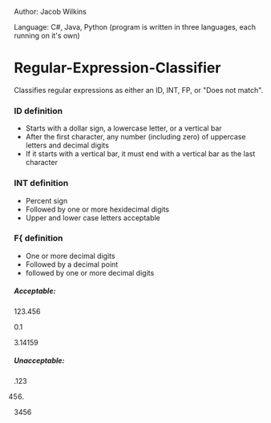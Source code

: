 Author: Jacob Wilkins

Language: C#, Java, Python (program is written in three languages, each running on it's own)

# Regular-Expression-Classifier

Classifies regular expressions as either an ID, INT, FP, or "Does not match".

### ID definition

- Starts with a dollar sign, a lowercase letter, or a vertical bar
- After the first character, any number (including zero) of uppercase letters and decimal digits
- If it starts with a vertical bar, it must end with a vertical bar as the last character

### INT definition

- Percent sign
- Followed by one or more hexidecimal digits
- Upper and lower case letters acceptable

### F{ definition

 - One or more decimal digits
 - Followed by a decimal point
 - followed by one or more decimal digits
 
 ##### Acceptable: 
 
 123.456
 
 0.1
 
 3.14159
 
 ##### Unacceptable:
 
 .123
 
 456.
 
 3456
